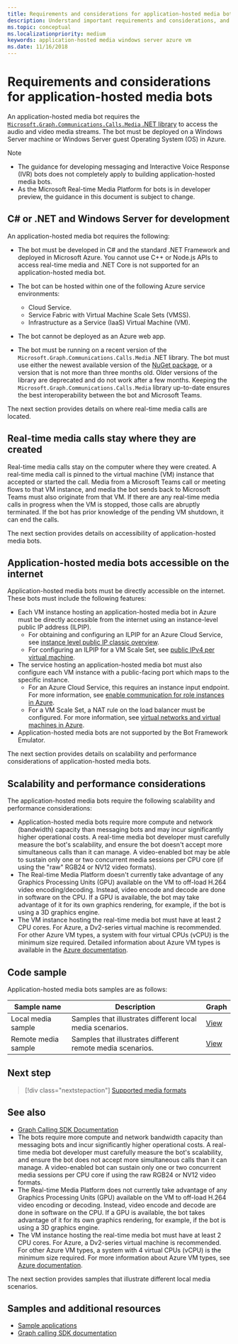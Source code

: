 ```yaml
---
title: Requirements and considerations for application-hosted media bots
description: Understand important requirements and considerations, and scalability and performance considerations related to creating application-hosted media bots for Microsoft Teams using code example and samples. 
ms.topic: conceptual
ms.localizationpriority: medium
keywords: application-hosted media windows server azure vm
ms.date: 11/16/2018
---
```


# Requirements and considerations for application-hosted media bots

An application-hosted media bot requires the [`Microsoft.Graph.Communications.Calls.Media` .NET library](https://www.nuget.org/packages/Microsoft.Graph.Communications.Calls.Media/) to access the audio and video media streams. The bot must be deployed on a Windows Server machine or Windows Server guest Operating System (OS) in Azure.

> [!NOTE]
> * The guidance for developing messaging and Interactive Voice Response (IVR) bots does not completely apply to building application-hosted media bots.
> * As the Microsoft Real-time Media Platform for bots is in developer preview, the guidance in this document is subject to change.

## C# or .NET and Windows Server for development

An application-hosted media bot requires the following:

- The bot must be developed in C# and the standard .NET Framework and deployed in Microsoft Azure. You cannot use C++ or Node.js APIs to access real-time media and .NET Core is not supported for an application-hosted media bot.

- The bot can be hosted within one of the following Azure service environments:
    - Cloud Service.
    - Service Fabric with Virtual Machine Scale Sets (VMSS).
    - Infrastructure as a Service (IaaS) Virtual Machine (VM).  
  
- The bot cannot be deployed as an Azure web app.

- The bot must be running on a recent version of the `Microsoft.Graph.Communications.Calls.Media` .NET library. The bot must use either the newest available version of the [NuGet package](https://www.nuget.org/packages/Microsoft.Graph.Communications.Calls.Media/), or a version that is not more than three months old. Older versions of the library are deprecated and do not work after a few months. Keeping the `Microsoft.Graph.Communications.Calls.Media` library up-to-date ensures the best interoperability between the bot and Microsoft Teams.

The next section provides details on where real-time media calls are located.

## Real-time media calls stay where they are created

Real-time media calls stay on the computer where they were created. A real-time media call is pinned to the virtual machine (VM) instance that accepted or started the call. Media from a Microsoft Teams call or meeting flows to that VM instance, and media the bot sends back to Microsoft Teams must also originate from that VM. If there are any real-time media calls in progress when the VM is stopped, those calls are abruptly terminated. If the bot has prior knowledge of the pending VM shutdown, it can end the calls.

The next section provides details on accessibility of application-hosted media bots.

## Application-hosted media bots accessible on the internet

Application-hosted media bots must be directly accessible on the internet. These bots must include the following features:

- Each VM instance hosting an application-hosted media bot in Azure must be directly accessible from the internet using an instance-level public IP address (ILPIP).
    - For obtaining and configuring an ILPIP for an Azure Cloud Service, see [instance level public IP classic overview](/azure/virtual-network/virtual-networks-instance-level-public-ip).
    - For configuring an ILPIP for a VM Scale Set, see [public IPv4 per virtual machine](/azure/virtual-machine-scale-sets/virtual-machine-scale-sets-networking#public-ipv4-per-virtual-machine).
- The service hosting an application-hosted media bot must also configure each VM instance with a public-facing port which maps to the specific instance.
    - For an Azure Cloud Service, this requires an instance input endpoint. For more information, see [enable communication for role instances in Azure](/azure/cloud-services/cloud-services-enable-communication-role-instances).
    - For a VM Scale Set, a NAT rule on the load balancer must be configured. For more information, see [virtual networks and virtual machines in Azure](/azure/virtual-machines/windows/network-overview).
- Application-hosted media bots are not supported by the Bot Framework Emulator.

The next section provides details on scalability and performance considerations of application-hosted media bots.

## Scalability and performance considerations

The application-hosted media bots require the following scalability and performance considerations:
- Application-hosted media bots require more compute and network (bandwidth) capacity than messaging bots and may incur significantly higher operational costs. A real-time media bot developer must carefully measure the bot's scalability, and ensure the bot doesn't accept more simultaneous calls than it can manage. A video-enabled bot may be able to sustain only one or two concurrent media sessions per CPU core (if using the "raw" RGB24 or NV12 video formats).
- The Real-time Media Platform doesn't currently take advantage of any Graphics Processing Units (GPU) available on the VM to off-load H.264 video encoding/decoding. Instead, video encode and decode are done in software on the CPU. If a GPU is available, the bot may take advantage of it for its own graphics rendering, for example, if the bot is using a 3D graphics engine.
- The VM instance hosting the real-time media bot must have at least 2 CPU cores. For Azure, a Dv2-series virtual machine is recommended. For other Azure VM types, a system with four virtual CPUs (vCPU) is the minimum size required. Detailed information about Azure VM types is available in the [Azure documentation](/azure/virtual-machines/windows/sizes-general). 

## Code sample

Application-hosted media bots samples are as follows:

| **Sample name** | **Description** | **Graph** |
|------------|-------------|-----------|
| Local media sample | Samples that illustrates different local media scenarios. | [View](https://github.com/microsoftgraph/microsoft-graph-comms-samples/tree/master/Samples/V1.0Samples/LocalMediaSamples) |
| Remote media sample | Samples that illustrates different remote media scenarios. | [View](https://github.com/microsoftgraph/microsoft-graph-comms-samples/tree/master/Samples/V1.0Samples/RemoteMediaSamples) |

## Next step

> [!div class="nextstepaction"]
> [Supported media formats](~/resources/media-formats.md)

## See also

- [Graph Calling SDK Documentation](https://microsoftgraph.github.io/microsoft-graph-comms-samples/docs/)
- The bots require more compute and network bandwidth capacity than messaging bots and incur significantly higher operational costs. A real-time media bot developer must carefully measure the bot's scalability, and ensure the bot does not accept more simultaneous calls than it can manage. A video-enabled bot can sustain only one or two concurrent media sessions per CPU core if using the raw RGB24 or NV12 video formats.
- The Real-time Media Platform does not currently take advantage of any Graphics Processing Units (GPU) available on the VM to off-load H.264 video encoding or decoding. Instead, video encode and decode are done in software on the CPU. If a GPU is available, the bot takes advantage of it for its own graphics rendering, for example, if the bot is using a 3D graphics engine.
- The VM instance hosting the real-time media bot must have at least 2 CPU cores. For Azure, a Dv2-series virtual machine is recommended. For other Azure VM types, a system with 4 virtual CPUs (vCPU) is the minimum size required. For more information about Azure VM types, see [Azure documentation](/azure/virtual-machines/windows/sizes-general).

The next section provides samples that illustrate different local media scenarios.

## Samples and additional resources

- [Sample applications](https://github.com/microsoftgraph/microsoft-graph-comms-samples/tree/master/Samples/V1.0Samples/LocalMediaSamples)
- [Graph calling SDK documentation](https://microsoftgraph.github.io/microsoft-graph-comms-samples/docs/)